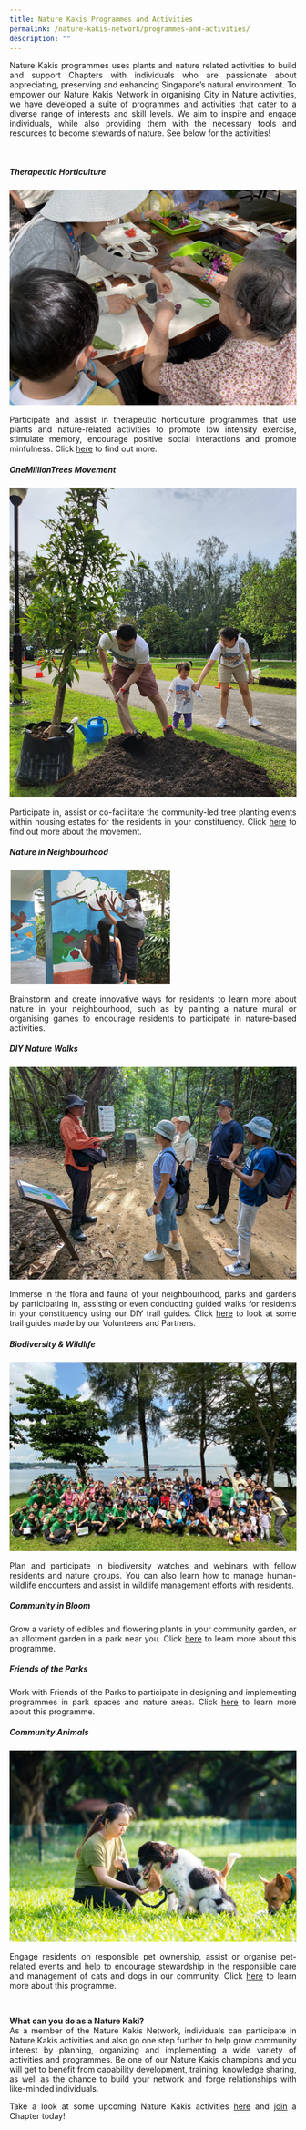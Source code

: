 ```yaml
---
title: Nature Kakis Programmes and Activities
permalink: /nature-kakis-network/programmes-and-activities/
description: ""
---
```

<section>
	<p align="justify">Nature Kakis programmes uses plants and nature related activities to build and support Chapters with individuals who are passionate about appreciating, preserving and enhancing Singapore’s natural environment. To empower our Nature Kakis Network in organising City in Nature activities, we have developed a suite of programmes and activities that cater to a diverse range of interests and skill levels. We aim to inspire and engage individuals, while also providing them with the necessary tools and resources to become 
stewards of nature. See below for the activities!</p>
	<br>
</section>

<section>
	<h5>Therapeutic Horticulture</h5>
	<img src="/images/TH%20Activities/theraputic_horticulture_activity1theraputic_horticulture_activity1.png">
		<p align="justify">Participate and assist in therapeutic horticulture programmes that use plants and nature-related activities to promote low intensity exercise, stimulate memory, encourage positive social interactions and promote minfulness. Click <a href="https://www.nparks.gov.sg/treessg/one-million-trees-movement/about-the-movement">here</a> to find out more.
	</p>
	
<h5>OneMillionTrees Movement</h5>
	<img src="/images/OMT/treeplantingfamilytree%20(2).jpg">
	<p align="justify">Participate in, assist or co-facilitate the community-led tree planting events within housing estates for the residents in your constituency. Click <a href="https://www.nparks.gov.sg/treessg/one-million-trees-movement/about-the-movement">here</a> to find out more about the movement.</p>
	
	
<h5>Nature in Neighbourhood</h5>
		<img src="/images/Nature%20in%20neighborhood/natureinneighbourhood%20art%20mural.png">
<p align="justify">Brainstorm and create innovative ways for residents to learn more about nature in your neighbourhood, such as by painting a nature mural or organising games to encourage residents to participate in nature-based activities.</p>
	
	
<h5>DIY Nature Walks</h5>
	<img src="/images/DIY%20Nature%20walks/naturewalk%20chek%20jawa.PNG">
<p align="justify">Immerse in the flora and fauna of your neighbourhood, parks and gardens by participating in, assisting or even conducting guided walks for residents in your constituency using our DIY trail guides. Click <a href="https://www.nparks.gov.sg/treessg/one-million-trees-movement/about-the-movement">here</a> to look at some trail guides made by our Volunteers and Partners.</p>
	
	
<h5>Biodiversity &amp; Wildlife</h5>
	<img src="/images/Group%20photos/groupphoto1.PNG">
<p align="justify">Plan and participate in biodiversity watches and webinars with fellow residents and nature groups. You can also learn how to manage human-wildlife encounters and assist in wildlife management efforts with residents.</p>
	
	
<h5>Community in Bloom</h5>
<p align="justify">Grow a variety of edibles and flowering plants in your community garden, or an allotment garden in a park near you. Click <a href="https://www.nparks.gov.sg/treessg/one-million-trees-movement/about-the-movement">here</a> to learn more about this programme.
	</p>
	
	
<h5>Friends of the Parks</h5>
<p align="justify">Work with Friends of the Parks to participate in designing and implementing programmes in park spaces and nature areas. Click <a href="https://www.nparks.gov.sg/treessg/one-million-trees-movement/about-the-movement">here</a> to learn more about this programme.
	</p>
	
	
<h5>Community Animals</h5>
	<img src="/images/Community%20animals/cam2dog.jpg">
<p align="justify">Engage residents on responsible pet ownership, assist or organise pet-related events and help to encourage stewardship in the responsible care and management of cats and dogs in our community. Click <a href="https://www.nparks.gov.sg/treessg/one-million-trees-movement/about-the-movement">here</a> to learn more about this programme.
	</p>
</section>
	
<section>
	<br>
	<p align="justify">
	<b>What can you do as a Nature Kaki?</b>
	<br>As a member of the Nature Kakis Network, individuals can participate in Nature Kakis activities and also go one step further to help grow community interest by planning, organizing and implementing a wide variety of activities and programmes. Be one of our Nature Kakis champions and you will get to benefit from capability development, training, knowledge sharing, as well as the chance to build your network and forge relationships with like-minded individuals.</p>
<p align="justify">Take a look at some upcoming Nature Kakis activities <a href="https://www.nparks.gov.sg/treessg/one-million-trees-movement/about-the-movement">here</a> and <a href="https://www.nparks.gov.sg/treessg/one-million-trees-movement/about-the-movement">join</a> a Chapter today!</p></section>